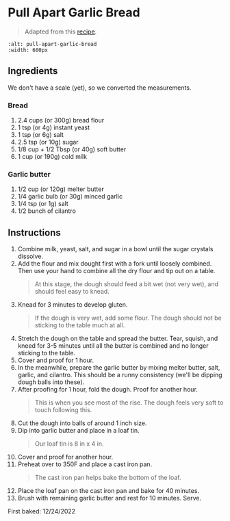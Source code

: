 # Pull Apart Garlic Bread

> Adapted from this [recipe](https://www.chainbaker.com/pull-apart-garlic-bread-recipe-savoury-monkey-bread/).

```{image} ../images/pull-apart-garlic-bread.jpg
:alt: pull-apart-garlic-bread
:width: 600px
```

## Ingredients

We don't have a scale (yet), so we converted the measurements.

### Bread
1. 2.4 cups (or 300g) bread flour
2. 1 tsp (or 4g) instant yeast
3. 1 tsp (or 6g) salt
4. 2.5 tsp (or 10g) sugar
5. 1/8 cup + 1/2 Tbsp (or 40g) soft butter
6. 1 cup (or 190g) cold milk

### Garlic butter
1. 1/2 cup (or 120g) melter butter
2. 1/4 garlic bulb (or 30g) minced garlic
3. 1/4 tsp (or 1g) salt
4. 1/2 bunch of cilantro

## Instructions
1. Combine milk, yeast, salt, and sugar in a bowl until the sugar crystals dissolve.
2. Add the flour and mix dought first with a fork until loosely combined. Then use your hand to combine all the dry flour and tip out on a table. 
    > At this stage, the dough should feed a bit wet (not very wet), and should feel easy to knead.
3. Knead for 3 minutes to develop gluten.
    > If the dough is very wet, add some flour. The dough should not be sticking to the table much at all.
4. Stretch the dough on the table and spread the butter. Tear, squish, and kneed for 3-5 minutes until all the butter is combined and no longer sticking to the table.
5. Cover and proof for 1 hour.
6. In the meanwhile, prepare the garlic butter by mixing melter butter, salt, garlic, and cilantro. This should be a runny consistency (we'll be dipping dough balls into these).
7. After proofing for 1 hour, fold the dough. Proof for another hour.
    > This is when you see most of the rise. The dough feels very soft to touch following this.
8. Cut the dough into balls of around 1 inch size.
9. Dip into garlic butter and place in a loaf tin.
    > Our loaf tin is 8 in x 4 in.
10. Cover and proof for another hour. 
11. Preheat over to 350F and place a cast iron pan.
    > The cast iron pan helps bake the bottom of the loaf.
12. Place the loaf pan on the cast iron pan and bake for 40 minutes.
13. Brush with remaining garlic butter and rest for 10 minutes. Serve.

First baked: 12/24/2022